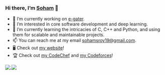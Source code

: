 ### Hi there, I’m [Soham](http://www.sohamroy.ml) 👋

<!-- <a href="https://codesandbox.io/u/anuraghazra">
  <img align="left" alt="Soham Hazra | CodeSandbox" width="20px" src="https://raw.githubusercontent.com/anuraghazra/anuraghazra/master/assets/codesandbox.svg" />
</a>
<a href="https://twitter.com/anuraghazru">
  <img align="left" alt="Soham Hazra | Twitter" width="21px" src="https://raw.githubusercontent.com/anuraghazra/anuraghazra/master/assets/twitter.svg" />
</a>
<a href="https://discord.gg/VK4k3Br">
  <img align="left" alt="Soham's Discord" width="21px" src="https://raw.githubusercontent.com/anuraghazra/anuraghazra/master/assets/discord-round.svg" />
</a>
 -->
 
- 🔭 I’m currently working on [e-gater](https://github.com/sohamroy19/e-gater).
- 👀 I’m interested in core software development and deep learning.
- 🌱 I’m currently learning the intricacies of C, C++ and Python, and using them for scalable and maintainable projects.
- 📫 You can reach me at my email sohamsroy19@gmail.com.
- 🖥️ Check out [my website](http://www.sohamroy.ml)!
- 🏆 Check out [my CodeChef](https://www.codechef.com/users/sohamroy19) and [my Codeforces](https://codeforces.com/profile/royS)!

<a href="https://github.com/sohamroy19#js-contribution-activity">
  <img align="center" src="https://github-readme-stats.vercel.app/api?username=sohamroy19&theme=tokyonight&count_private=true&show_icons=true&include_all_commits=true" />
</a>
<!-- &nbsp; -->
<a href="https://github.com/search?q=author:sohamroy19">
  <img align="center" src="https://github-readme-stats.vercel.app/api/top-langs/?username=sohamroy19&theme=tokyonight&layout=compact&hide=jupyter%20notebook,scss,css&langs_count=8" />
</a>
